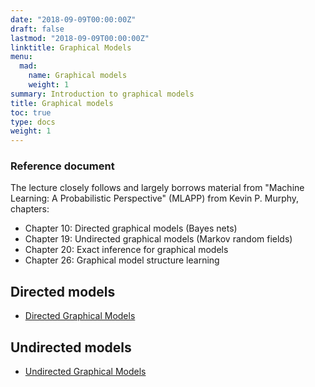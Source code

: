 ```yaml
---
date: "2018-09-09T00:00:00Z"
draft: false
lastmod: "2018-09-09T00:00:00Z"
linktitle: Graphical Models
menu:
  mad:
    name: Graphical models
    weight: 1
summary: Introduction to graphical models
title: Graphical models
toc: true
type: docs
weight: 1
---
```


### Reference document

The lecture closely follows and largely borrows material from 
"Machine Learning: A Probabilistic Perspective" (MLAPP) from
Kevin P. Murphy, chapters:

  - Chapter 10: Directed graphical models (Bayes nets)
  - Chapter 19:  Undirected graphical models (Markov random fields)
  - Chapter 20:  Exact inference for graphical models
  - Chapter 26: Graphical model structure learning

## Directed models

  - [Directed Graphical Models](directed_graphical_models.pdf)

## Undirected models

  - [Undirected Graphical Models](undirected-graphical-models.pdf)